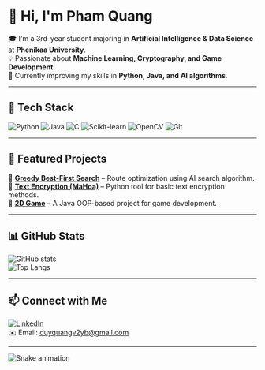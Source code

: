 # 👋 Hi, I'm Pham Quang  

🎓 I'm a 3rd-year student majoring in **Artificial Intelligence & Data Science** at **Phenikaa University**.  
💡 Passionate about **Machine Learning, Cryptography, and Game Development**.  
🚀 Currently improving my skills in **Python, Java, and AI algorithms**.  

---

## 🔧 Tech Stack
![Python](https://img.shields.io/badge/Python-3776AB?style=flat&logo=python&logoColor=white)
![Java](https://img.shields.io/badge/Java-007396?style=flat&logo=java&logoColor=white)
![C](https://img.shields.io/badge/C-00599C?style=flat&logo=c&logoColor=white)
![Scikit-learn](https://img.shields.io/badge/Scikit--learn-F7931E?style=flat&logo=scikitlearn&logoColor=white)
![OpenCV](https://img.shields.io/badge/OpenCV-5C3EE8?style=flat&logo=opencv&logoColor=white)
![Git](https://img.shields.io/badge/Git-F05032?style=flat&logo=git&logoColor=white)

---

## 📌 Featured Projects
🔹 [**Greedy Best-First Search**](https://github.com/PhamQuang138/GreedyBest-FirstSearch) – Route optimization using AI search algorithm.  
🔹 [**Text Encryption (MaHoa)**](https://github.com/PhamQuang138/MaHoa) – Python tool for basic text encryption methods.  
🔹 [**2D Game**](https://github.com/PhamQuang138/2D_Game) – A Java OOP-based project for game development.  

---

## 📊 GitHub Stats
![GitHub stats](https://github-readme-stats.vercel.app/api?username=PhamQuang138&show_icons=true&theme=radical)  
![Top Langs](https://github-readme-stats.vercel.app/api/top-langs/?username=PhamQuang138&layout=compact&theme=radical)  

---

## 📫 Connect with Me
[![LinkedIn](https://img.shields.io/badge/LinkedIn-blue?style=flat&logo=linkedin)](https://www.linkedin.com/in/your-link)  
✉️ Email: duyquangv2yb@gmail.com

---

![Snake animation](https://github.com/PhamQuang138/PhamQuang138/blob/output/github-contribution-grid-snake.svg)

